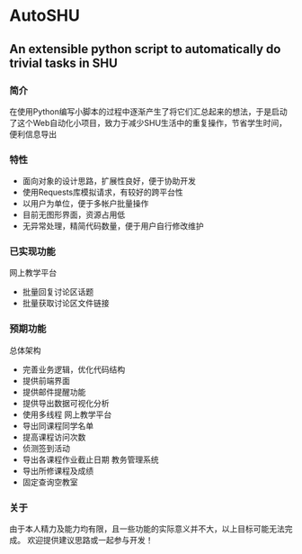 # AutoSHU
An extensible python script to automatically do trivial tasks in SHU
---
### 简介
在使用Python编写小脚本的过程中逐渐产生了将它们汇总起来的想法，于是启动了这个Web自动化小项目，致力于减少SHU生活中的重复操作，节省学生时间，便利信息导出
### 特性
- 面向对象的设计思路，扩展性良好，便于协助开发
- 使用Requests库模拟请求，有较好的跨平台性
- 以用户为单位，便于多帐户批量操作
- 目前无图形界面，资源占用低
- 无异常处理，精简代码数量，便于用户自行修改维护
### 已实现功能
网上教学平台
- 批量回复讨论区话题
- 批量获取讨论区文件链接
### 预期功能
总体架构
- 完善业务逻辑，优化代码结构
- 提供前端界面
- 提供邮件提醒功能
- 提供导出数据可视化分析
- 使用多线程
网上教学平台
- 导出同课程同学名单
- 提高课程访问次数
- 侦测签到活动
- 导出各课程作业截止日期
教务管理系统
- 导出所修课程及成绩
- 固定查询空教室
### 关于
由于本人精力及能力均有限，且一些功能的实际意义并不大，以上目标可能无法完成。
欢迎提供建议思路或一起参与开发！
